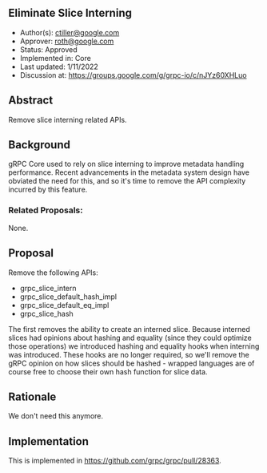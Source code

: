 Eliminate Slice Interning
----
* Author(s): ctiller@google.com
* Approver: roth@google.com
* Status: Approved
* Implemented in: Core
* Last updated: 1/11/2022
* Discussion at: https://groups.google.com/g/grpc-io/c/nJYz60XHLuo

## Abstract

Remove slice interning related APIs.

## Background

gRPC Core used to rely on slice interning to improve metadata handling performance.
Recent advancements in the metadata system design have obviated the need for this, and so it's time to remove the API complexity incurred by this feature.

### Related Proposals: 
None.

## Proposal

Remove the following APIs:
* grpc_slice_intern
* grpc_slice_default_hash_impl
* grpc_slice_default_eq_impl
* grpc_slice_hash

The first removes the ability to create an interned slice.
Because interned slices had opinions about hashing and equality (since they could optimize those operations) we introduced hashing and equality hooks when interning was introduced.
These hooks are no longer required, so we'll remove the gRPC opinion on how slices should be hashed - wrapped languages are of course free to choose their own hash function for slice data.

## Rationale

We don't need this anymore.

## Implementation

This is implemented in https://github.com/grpc/grpc/pull/28363.
